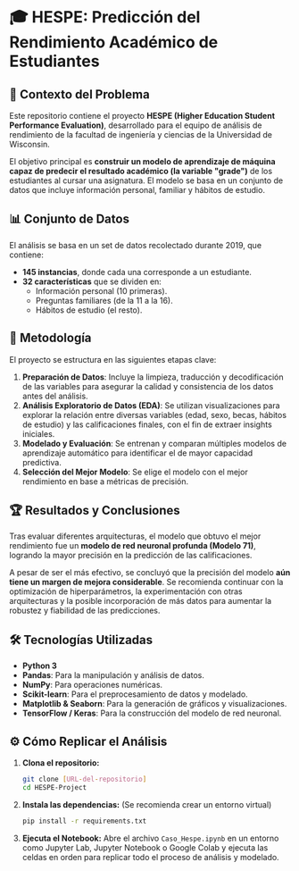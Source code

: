 # 🎓 HESPE: Predicción del Rendimiento Académico de Estudiantes

## 📝 Contexto del Problema

Este repositorio contiene el proyecto **HESPE (Higher Education Student Performance Evaluation)**, desarrollado para el equipo de análisis de rendimiento de la facultad de ingeniería y ciencias de la Universidad de Wisconsin.

El objetivo principal es **construir un modelo de aprendizaje de máquina capaz de predecir el resultado académico (la variable "grade")** de los estudiantes al cursar una asignatura. El modelo se basa en un conjunto de datos que incluye información personal, familiar y hábitos de estudio.

## 📊 Conjunto de Datos

El análisis se basa en un set de datos recolectado durante 2019, que contiene:
* **145 instancias**, donde cada una corresponde a un estudiante.
* **32 características** que se dividen en:
    * Información personal (10 primeras).
    * Preguntas familiares (de la 11 a la 16).
    * Hábitos de estudio (el resto).

## 🚀 Metodología

El proyecto se estructura en las siguientes etapas clave:

1.  **Preparación de Datos**: Incluye la limpieza, traducción y decodificación de las variables para asegurar la calidad y consistencia de los datos antes del análisis.
2.  **Análisis Exploratorio de Datos (EDA)**: Se utilizan visualizaciones para explorar la relación entre diversas variables (edad, sexo, becas, hábitos de estudio) y las calificaciones finales, con el fin de extraer insights iniciales.
3.  **Modelado y Evaluación**: Se entrenan y comparan múltiples modelos de aprendizaje automático para identificar el de mayor capacidad predictiva.
4.  **Selección del Mejor Modelo**: Se elige el modelo con el mejor rendimiento en base a métricas de precisión.

## 🏆 Resultados y Conclusiones

Tras evaluar diferentes arquitecturas, el modelo que obtuvo el mejor rendimiento fue un **modelo de red neuronal profunda (Modelo 71)**, logrando la mayor precisión en la predicción de las calificaciones.

A pesar de ser el más efectivo, se concluyó que la precisión del modelo **aún tiene un margen de mejora considerable**. Se recomienda continuar con la optimización de hiperparámetros, la experimentación con otras arquitecturas y la posible incorporación de más datos para aumentar la robustez y fiabilidad de las predicciones.

## 🛠️ Tecnologías Utilizadas

* **Python 3**
* **Pandas**: Para la manipulación y análisis de datos.
* **NumPy**: Para operaciones numéricas.
* **Scikit-learn**: Para el preprocesamiento de datos y modelado.
* **Matplotlib & Seaborn**: Para la generación de gráficos y visualizaciones.
* **TensorFlow / Keras**: Para la construcción del modelo de red neuronal.

## ⚙️ Cómo Replicar el Análisis

1.  **Clona el repositorio:**
    ```bash
    git clone [URL-del-repositorio]
    cd HESPE-Project
    ```
2.  **Instala las dependencias:**
    (Se recomienda crear un entorno virtual)
    ```bash
    pip install -r requirements.txt
    ```
3.  **Ejecuta el Notebook:**
    Abre el archivo `Caso_Hespe.ipynb` en un entorno como Jupyter Lab, Jupyter Notebook o Google Colab y ejecuta las celdas en orden para replicar todo el proceso de análisis y modelado.
